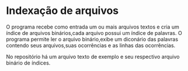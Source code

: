 # Indexação de arquivos

O programa recebe como entrada um ou mais arquivos textos e cria um índice de arquivos binários,cada arquivo possui um índice de palavras. O programa permite ler o arquivo binário,exibe um diconário das palavras contendo seus arquivos,suas ocorrências e as linhas das ocorrências.

No repositório há um arquivo texto de exemplo e seu respectivo arquivo binário de índices.
